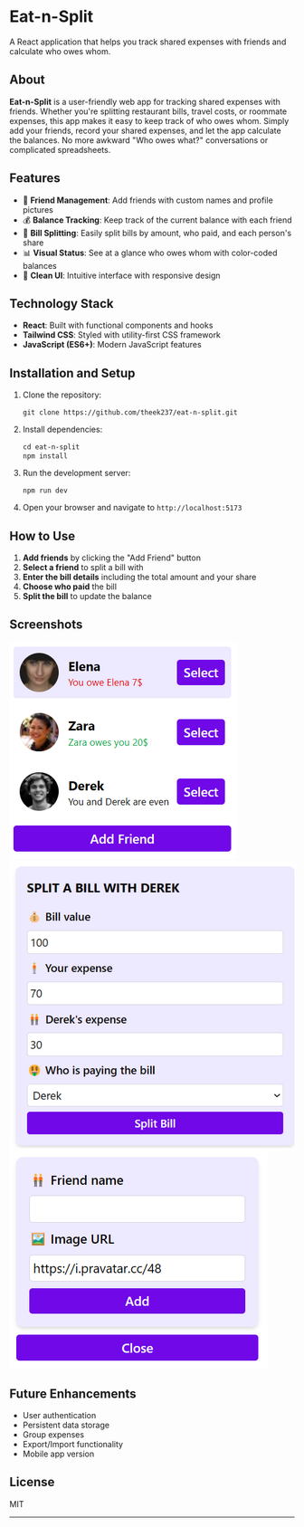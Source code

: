 # Eat-n-Split

A React application that helps you track shared expenses with friends and calculate who owes whom.

## About

**Eat-n-Split** is a user-friendly web app for tracking shared expenses with friends. Whether you're splitting restaurant bills, travel costs, or roommate expenses, this app makes it easy to keep track of who owes whom. Simply add your friends, record your shared expenses, and let the app calculate the balances. No more awkward "Who owes what?" conversations or complicated spreadsheets.

## Features

- 👥 **Friend Management**: Add friends with custom names and profile pictures
- 💰 **Balance Tracking**: Keep track of the current balance with each friend
- 🧾 **Bill Splitting**: Easily split bills by amount, who paid, and each person's share
- 📊 **Visual Status**: See at a glance who owes whom with color-coded balances
- 🎨 **Clean UI**: Intuitive interface with responsive design

## Technology Stack

- **React**: Built with functional components and hooks
- **Tailwind CSS**: Styled with utility-first CSS framework
- **JavaScript (ES6+)**: Modern JavaScript features

## Installation and Setup

1. Clone the repository:

   ```
   git clone https://github.com/theek237/eat-n-split.git
   ```

2. Install dependencies:

   ```
   cd eat-n-split
   npm install
   ```

3. Run the development server:

   ```
   npm run dev
   ```

4. Open your browser and navigate to `http://localhost:5173`

## How to Use

1. **Add friends** by clicking the "Add Friend" button
2. **Select a friend** to split a bill with
3. **Enter the bill details** including the total amount and your share
4. **Choose who paid** the bill
5. **Split the bill** to update the balance

## Screenshots

![Image 1](image.png)
![Image 2](image-1.png)
![Image 3](image-2.png)

## Future Enhancements

- User authentication
- Persistent data storage
- Group expenses
- Export/Import functionality
- Mobile app version

## License

MIT

---
